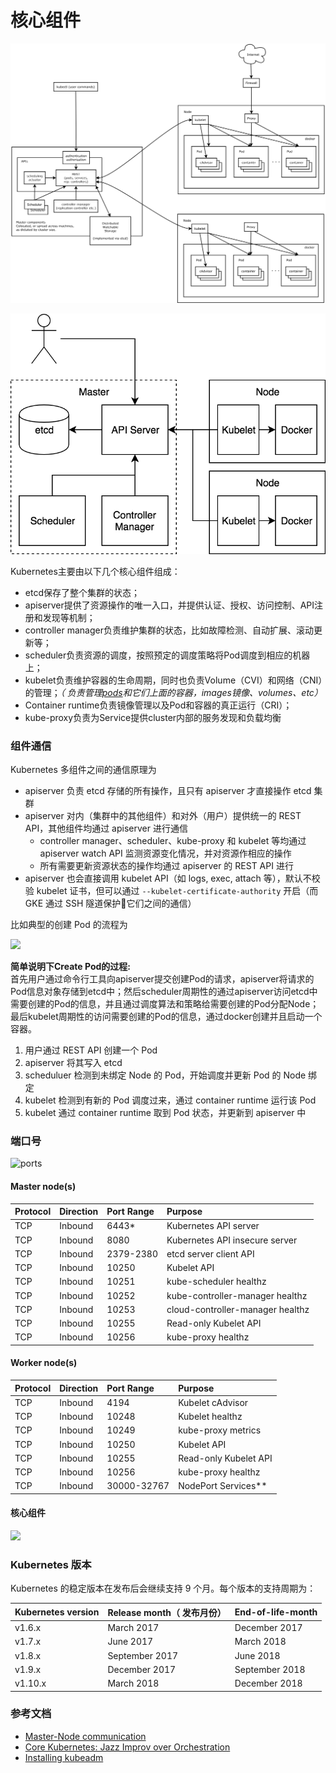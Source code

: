# 核心组件

![](../../.gitbook/assets/image%20%2871%29.png)

![&#x6838;&#x5FC3;&#x7EC4;&#x4EF6;&#x539F;&#x7406;](../../.gitbook/assets/image%20%28142%29.png)

Kubernetes主要由以下几个核心组件组成：

* etcd保存了整个集群的状态；
* apiserver提供了资源操作的唯一入口，并提供认证、授权、访问控制、API注册和发现等机制；
* controller manager负责维护集群的状态，比如故障检测、自动扩展、滚动更新等；
* scheduler负责资源的调度，按照预定的调度策略将Pod调度到相应的机器上；
* kubelet负责维护容器的生命周期，同时也负责Volume（CVI）和网络（CNI）的管理；_（ 负责管理_[_pods_](https://www.kubernetes.org.cn/kubernetes-pod)_和它们上面的容器，images镜像、volumes、etc）_
* Container runtime负责镜像管理以及Pod和容器的真正运行（CRI）；
* kube-proxy负责为Service提供cluster内部的服务发现和负载均衡

### 组件通信 <a id="&#x7EC4;&#x4EF6;&#x901A;&#x4FE1;"></a>

Kubernetes 多组件之间的通信原理为

* apiserver 负责 etcd 存储的所有操作，且只有 apiserver 才直接操作 etcd 集群
* apiserver 对内（集群中的其他组件）和对外（用户）提供统一的 REST API，其他组件均通过 apiserver 进行通信
  * controller manager、scheduler、kube-proxy 和 kubelet 等均通过 apiserver watch API 监测资源变化情况，并对资源作相应的操作
  * 所有需要更新资源状态的操作均通过 apiserver 的 REST API 进行
* apiserver 也会直接调用 kubelet API（如 logs, exec, attach 等），默认不校验 kubelet 证书，但可以通过 `--kubelet-certificate-authority` 开启（而 GKE 通过 SSH 隧道保护它们之间的通信）

比如典型的创建 Pod 的流程为

![](https://kubernetes.feisky.xyz/zh/components/images/workflow.png)

 **简单说明下Create Pod的过程:**   
首先用户通过命令行工具向apiserver提交创建Pod的请求，apiserver将请求的Pod信息对象存储到etcd中；然后scheduler周期性的通过apiserver访问etcd中需要创建的Pod的信息，并且通过调度算法和策略给需要创建的Pod分配Node；最后kubelet周期性的访问需要创建的Pod的信息，通过docker创建并且启动一个容器。

1. 用户通过 REST API 创建一个 Pod
2. apiserver 将其写入 etcd
3. scheduluer 检测到未绑定 Node 的 Pod，开始调度并更新 Pod 的 Node 绑定
4. kubelet 检测到有新的 Pod 调度过来，通过 container runtime 运行该 Pod
5. kubelet 通过 container runtime 取到 Pod 状态，并更新到 apiserver 中

### 端口号 <a id="&#x7AEF;&#x53E3;&#x53F7;"></a>

![ports](https://kubernetes.feisky.xyz/zh/components/images/ports.png)

#### Master node\(s\) <a id="master-nodes"></a>

| Protocol | Direction | Port Range | Purpose |
| :--- | :--- | :--- | :--- |
| TCP | Inbound | 6443\* | Kubernetes API server |
| TCP | Inbound | 8080 | Kubernetes API insecure server |
| TCP | Inbound | 2379-2380 | etcd server client API |
| TCP | Inbound | 10250 | Kubelet API |
| TCP | Inbound | 10251 | kube-scheduler healthz |
| TCP | Inbound | 10252 | kube-controller-manager healthz |
| TCP | Inbound | 10253 | cloud-controller-manager healthz |
| TCP | Inbound | 10255 | Read-only Kubelet API |
| TCP | Inbound | 10256 | kube-proxy healthz |

#### Worker node\(s\) <a id="worker-nodes"></a>

| Protocol | Direction | Port Range | Purpose |
| :--- | :--- | :--- | :--- |
| TCP | Inbound | 4194 | Kubelet cAdvisor |
| TCP | Inbound | 10248 | Kubelet healthz |
| TCP | Inbound | 10249 | kube-proxy metrics |
| TCP | Inbound | 10250 | Kubelet API |
| TCP | Inbound | 10255 | Read-only Kubelet API |
| TCP | Inbound | 10256 | kube-proxy healthz |
| TCP | Inbound | 30000-32767 | NodePort Services\*\* |

#### 核心组件 <a id="&#x6838;&#x5FC3;&#x7EC4;&#x4EF6;"></a>

![](https://kubernetes.feisky.xyz/zh/architecture/images/core-packages.png)

### Kubernetes 版本 <a id="kubernetes-&#x7248;&#x672C;"></a>

Kubernetes 的稳定版本在发布后会继续支持 9 个月。每个版本的支持周期为：

| Kubernetes version | Release month（ 发布月份） | End-of-life-month |
| :--- | :--- | :--- |
| v1.6.x | March 2017 | December 2017 |
| v1.7.x | June 2017 | March 2018 |
| v1.8.x | September 2017 | June 2018 |
| v1.9.x | December 2017 | September 2018 |
| v1.10.x | March 2018 | December 2018 |

### 参考文档 <a id="&#x53C2;&#x8003;&#x6587;&#x6863;"></a>

* [Master-Node communication](https://kubernetes.io/docs/concepts/architecture/master-node-communication/)
* [Core Kubernetes: Jazz Improv over Orchestration](https://blog.heptio.com/core-kubernetes-jazz-improv-over-orchestration-a7903ea92ca)
* [Installing kubeadm](https://kubernetes.io/docs/setup/independent/install-kubeadm/#check-required-ports)

